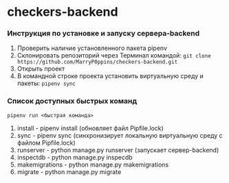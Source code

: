 # checkers-backend

### Инструкция по установке и запуску сервера-backend

1. Проверить наличие установленного пакета pipenv
2. Склонировать репозиторий через Терминал командой: `git clone https://github.com/MarryP0ppins/checkers-backend.git`
3. Открыть проект
4. В командной строке проекта установить виртуальную среду и пакеты: `pipenv sync`

### Список доступных быстрых команд
`pipenv run <быстрая команда>`
1. install - pipenv install (обновляет файл Pipfile.lock)
2. sync - pipenv sync (синхронизирует локальную виртуальную среду с файлом Pipfile.lock)
3. runserver - python manage.py runserver (запускает сервер-backend)
4. inspectdb - python manage.py inspecdb
5. makemigrations - python manage.py makemigrations
6. migrate - python manage.py migrate
